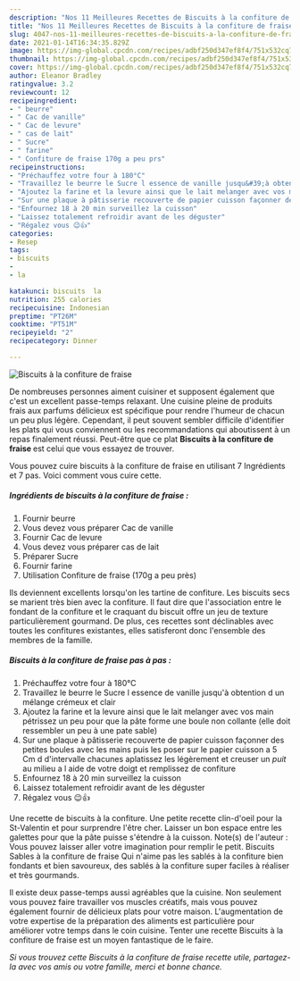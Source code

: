 ```yaml
---
description: "Nos 11 Meilleures Recettes de Biscuits à la confiture de fraise"
title: "Nos 11 Meilleures Recettes de Biscuits à la confiture de fraise"
slug: 4047-nos-11-meilleures-recettes-de-biscuits-a-la-confiture-de-fraise
date: 2021-01-14T16:34:35.829Z
image: https://img-global.cpcdn.com/recipes/adbf250d347ef8f4/751x532cq70/biscuits-a-la-confiture-de-fraise-photo-principale-de-la-recette.jpg
thumbnail: https://img-global.cpcdn.com/recipes/adbf250d347ef8f4/751x532cq70/biscuits-a-la-confiture-de-fraise-photo-principale-de-la-recette.jpg
cover: https://img-global.cpcdn.com/recipes/adbf250d347ef8f4/751x532cq70/biscuits-a-la-confiture-de-fraise-photo-principale-de-la-recette.jpg
author: Eleanor Bradley
ratingvalue: 3.2
reviewcount: 12
recipeingredient:
- " beurre"
- " Cac de vanille"
- " Cac de levure"
- " cas de lait"
- " Sucre"
- " farine"
- " Confiture de fraise 170g a peu prs"
recipeinstructions:
- "Préchauffez votre four à 180°C"
- "Travaillez le beurre le Sucre l essence de vanille jusqu&#39;à obtention d un mélange crémeux et clair"
- "Ajoutez la farine et la levure ainsi que le lait melanger avec vos main pétrissez un peu pour que la pâte forme une boule non collante (elle doit ressembler un peu à une pate sable)"
- "Sur une plaque à pâtisserie recouverte de papier cuisson façonner des petites boules avec les mains puis les poser sur le papier cuisson a 5 Cm d d&#39;intervalle chacunes aplatissez les légèrement et creuser un *puit* au milieu a l aide de votre doigt et remplissez de confiture"
- "Enfournez 18 à 20 min surveillez la cuisson"
- "Laissez totalement refroidir avant de les déguster"
- "Régalez vous 😉👍"
categories:
- Resep
tags:
- biscuits
- 
- la

katakunci: biscuits  la 
nutrition: 255 calories
recipecuisine: Indonesian
preptime: "PT26M"
cooktime: "PT51M"
recipeyield: "2"
recipecategory: Dinner

---
```



![Biscuits à la confiture de fraise](https://img-global.cpcdn.com/recipes/adbf250d347ef8f4/751x532cq70/biscuits-a-la-confiture-de-fraise-photo-principale-de-la-recette.jpg)

De nombreuses personnes aiment cuisiner et supposent également que c'est un excellent passe-temps relaxant. Une cuisine pleine de produits frais aux parfums délicieux est spécifique pour rendre l'humeur de chacun un peu plus légère. Cependant, il peut souvent sembler difficile d'identifier les plats qui vous conviennent ou les recommandations qui aboutissent à un repas finalement réussi. Peut-être que ce plat <strong> Biscuits à la confiture de fraise </strong> est celui que vous essayez de trouver.

<!--inarticleads1-->

Vous pouvez cuire biscuits à la confiture de fraise en utilisant 7 Ingrédients et 7 pas. Voici comment vous cuire cette.

##### Ingrédients de biscuits à la confiture de fraise :

1. Fournir  beurre
1. Vous devez vous préparer  Cac de vanille
1. Fournir  Cac de levure
1. Vous devez vous préparer  cas de lait
1. Préparer  Sucre
1. Fournir  farine
1. Utilisation  Confiture de fraise (170g a peu près)


Ils deviennent excellents lorsqu&#39;on les tartine de confiture. Les biscuits secs se marient très bien avec la confiture. Il faut dire que l&#39;association entre le fondant de la confiture et le craquant du biscuit offre un jeu de texture particulièrement gourmand. De plus, ces recettes sont déclinables avec toutes les confitures existantes, elles satisferont donc l&#39;ensemble des membres de la famille. 

<!--inarticleads2-->

##### Biscuits à la confiture de fraise pas à pas :

1. Préchauffez votre four à 180°C
1. Travaillez le beurre le Sucre l essence de vanille jusqu&#39;à obtention d un mélange crémeux et clair
1. Ajoutez la farine et la levure ainsi que le lait melanger avec vos main pétrissez un peu pour que la pâte forme une boule non collante (elle doit ressembler un peu à une pate sable)
1. Sur une plaque à pâtisserie recouverte de papier cuisson façonner des petites boules avec les mains puis les poser sur le papier cuisson a 5 Cm d d&#39;intervalle chacunes aplatissez les légèrement et creuser un *puit* au milieu a l aide de votre doigt et remplissez de confiture
1. Enfournez 18 à 20 min surveillez la cuisson
1. Laissez totalement refroidir avant de les déguster
1. Régalez vous 😉👍


Une recette de biscuits à la confiture. Une petite recette clin-d&#39;oeil pour la St-Valentin et pour surprendre l&#39;être cher. Laisser un bon espace entre les galettes pour que la pâte puisse s&#39;étendre à la cuisson. Note(s) de l&#39;auteur : Vous pouvez laisser aller votre imagination pour remplir le petit. Biscuits Sables à la confiture de fraise Qui n&#39;aime pas les sablés à la confiture bien fondants et bien savoureux, des sablés à la confiture super faciles à réaliser et très gourmands. 

<!--inarticleads1-->

<p>
Il existe deux passe-temps aussi agréables que la cuisine. Non seulement vous pouvez faire travailler vos muscles créatifs, mais vous pouvez également fournir de délicieux plats pour votre maison. L'augmentation de votre expertise de la préparation des aliments est particulière pour améliorer votre temps dans le coin cuisine. Tenter une recette Biscuits à la confiture de fraise est un moyen fantastique de le faire.
</p>

<p>
<i>Si vous trouvez cette Biscuits à la confiture de fraise recette utile, partagez-la avec vos amis ou votre famille, merci et bonne chance.</i>
</p>
